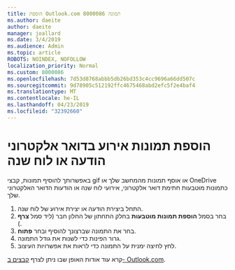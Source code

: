 ```yaml
---
title: הוספת Outlook.com 8000086 תמונה
ms.author: daeite
author: daeite
manager: joallard
ms.date: 3/4/2019
ms.audience: Admin
ms.topic: article
ROBOTS: NOINDEX, NOFOLLOW
localization_priority: Normal
ms.custom: 8000086
ms.openlocfilehash: 7d53d8768abbb5db26bd353c4cc9696a66dd507c
ms.sourcegitcommit: 9d78905c512192ffc4675468abd2efc5f2e4baf4
ms.translationtype: MT
ms.contentlocale: he-IL
ms.lasthandoff: 04/23/2019
ms.locfileid: "32392660"
---
```

# <a name="insert-pictures-in-an-email-message-or-calendar-event"></a>הוספת תמונות אירוע בדואר אלקטרוני הודעה או לוח שנה

באפשרותך להוסיף תמונות, קבצי gif או אוסף תמונות מהמחשב שלך או OneDrive כתמונות מוטבעות חתימת דואר אלקטרוני, אירועי לוח שנה או הודעות הדואר האלקטרוני שלך.

1. התחל ביצירת הודעה או יצירת אירוע של לוח שנה.
2. בחר בסמל **הוספת תמונות מוטבעות** בחלק התחתון של החלון חבר (ליד סמל **צרף** ).
3. בחר את התמונה שברצונך להוסיף ובחר **פתוח**.
4. גרור הפינות כדי לשנות את גודל התמונה.
5. לחץ לחיצה ימנית על התמונה כדי לראות את אפשרויות העיצוב.

קרא עוד אודות האופן שבו ניתן לצרף [קבצים ב- Outlook.com](https://support.office.com/article/8d7c1ea7-4e5f-44ce-bb6e-c5fcc92ba9ab).